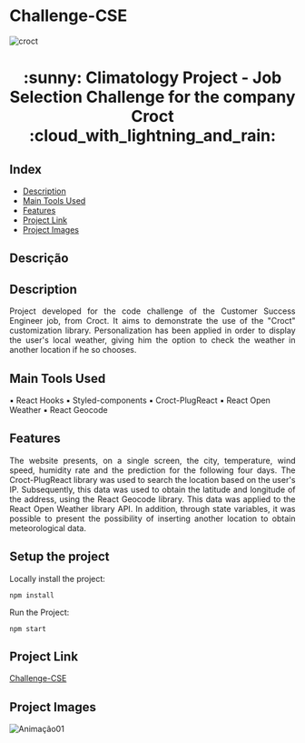 # Challenge-CSE


![croct](https://user-images.githubusercontent.com/104647493/197907188-b2a2b7ee-5aed-404f-b090-6e6412210391.png)






<h1 align="center"> :sunny: Climatology Project - Job Selection Challenge for the company Croct :cloud_with_lightning_and_rain: </h1>


##  Index

* [Description](#description)
* [Main Tools Used](#main-tools-used)
* [Features](#features)
* [Project Link](#project-link)
* [Project Images](#project-images)

## Descrição 

## Description

<div align='justify'>
Project developed for the code challenge of the Customer Success Engineer job, from Croct. It aims to demonstrate the use of the "Croct" customization library. Personalization has been applied in order to display the user's local weather, giving him the option to check the weather in another location if he so chooses.
  </div>

## Main Tools Used
▪ React Hooks
▪ Styled-components
▪ Croct-PlugReact
▪ React Open Weather
▪ React Geocode

## Features
<div align='justify'>
The website presents, on a single screen, the city, temperature, wind speed, humidity rate and the prediction for the following four days. The Croct-PlugReact library was used to search the location based on the user's IP. Subsequently, this data was used to obtain the latitude and longitude of the address, using the React Geocode library. This data was applied to the React Open Weather library API. In addition, through state variables, it was possible to present the possibility of inserting another location to obtain meteorological data.
</div>
 
## Setup the project
Locally install the project:

```npm install```

Run the Project:

```npm start```
 

## Project Link
[Challenge-CSE]()

## Project Images
![Animação01](https://user-images.githubusercontent.com/104647493/197904398-3a32352c-8bee-421d-a5b8-2ce90ba9df5d.gif)
